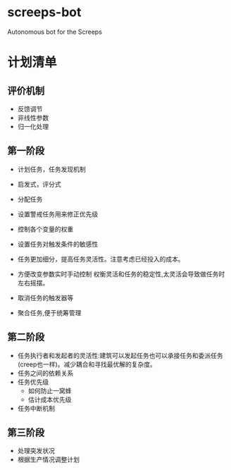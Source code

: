 # screeps-bot
Autonomous bot for the Screeps

# 计划清单
## 评价机制
- 反馈调节
- 非线性参数
- 归一化处理

## 第一阶段
- 计划任务，任务发现机制
- 启发式，评分式
- 分配任务
- 设置警戒任务用来修正优先级
- 控制各个变量的权重
- 设置任务对触发条件的敏感性
- 任务更加细分，提高任务灵活性。注意考虑已经投入的成本。
- 方便改变参数实时手动控制
  权衡灵活和任务的稳定性,太灵活会导致做任务时左右摇摆。
  
- 取消任务的触发器等
- 聚合任务,便于统筹管理

## 第二阶段
- 任务执行者和发起者的灵活性:建筑可以发起任务也可以承接任务和委派任务(creep也一样)。减少耦合和寻找最优解的复杂度。
- 任务之间的依赖关系
- 任务优先级
  - 如何防止一窝蜂
  - 估计成本优先级
- 任务中断机制
## 第三阶段
- 处理突发状况
- 根据生产情况调整计划